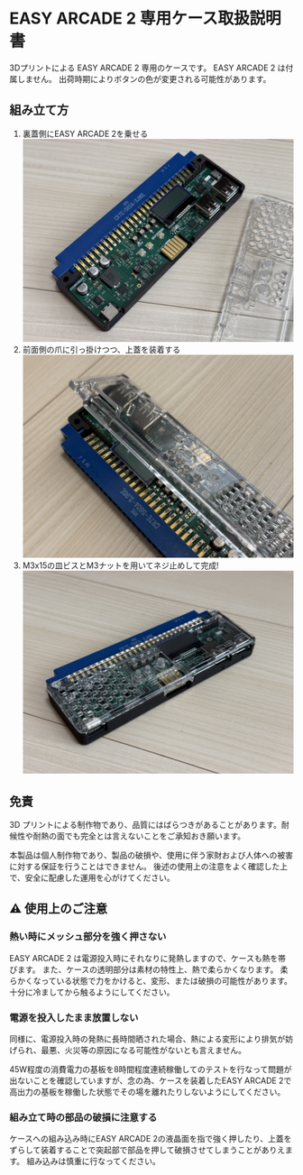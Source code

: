 # EASY ARCADE 2 専用ケース取扱説明書

3Dプリントによる EASY ARCADE 2 専用のケースです。
EASY ARCADE 2 は付属しません。
出荷時期によりボタンの色が変更される可能性があります。

## 組み立て方

1. 裏蓋側にEASY ARCADE 2を乗せる
  ![画像1](ea2case_1.jpg)
1. 前面側の爪に引っ掛けつつ、上蓋を装着する
  ![画像1](ea2case_2.jpg)
1. M3x15の皿ビスとM3ナットを用いてネジ止めして完成!
  ![画像1](ea2case_3.jpg)

## 免責

3D プリントによる制作物であり、品質にはばらつきがあることがあります。耐候性や耐熱の面でも完全とは言えないことをご承知おき願います。

本製品は個人制作物であり、製品の破損や、使用に伴う家財および人体への被害に対する保証を行うことはできません。
後述の使用上の注意をよく確認した上で、安全に配慮した運用を心がけてください。

## ⚠️  使用上のご注意

### 熱い時にメッシュ部分を強く押さない
EASY ARCADE 2 は電源投入時にそれなりに発熱しますので、ケースも熱を帯びます。
また、ケースの透明部分は素材の特性上、熱で柔らかくなります。
柔らかくなっている状態で力をかけると、変形、または破損の可能性があります。
十分に冷ましてから触るようにしてください。

### 電源を投入したまま放置しない
同様に、電源投入時の発熱に長時間晒された場合、熱による変形により排気が妨げられ、最悪、火災等の原因になる可能性がないとも言えません。

45W程度の消費電力の基板を8時間程度連続稼働してのテストを行なって問題が出ないことを確認していますが、念の為、ケースを装着したEASY ARCADE 2で高出力の基板を稼働した状態でその場を離れたりしないようにしてください。

### 組み立て時の部品の破損に注意する
ケースへの組み込み時にEASY ARCADE 2の液晶面を指で強く押したり、上蓋をずらして装着することで突起部で部品を押して破損させてしまうことがありえます。
組み込みは慎重に行なってください。

